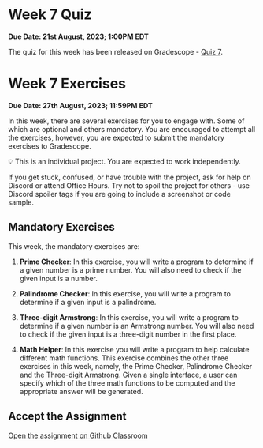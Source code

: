 # Week 7 Quiz
**Due Date: 21st August, 2023; 1:00PM EDT**

The quiz for this week has been released on Gradescope - [Quiz 7](https://www.gradescope.com/courses/538288/assignments/2955830). 

# Week 7 Exercises

**Due Date: 27th August, 2023; 11:59PM EDT**

In this week, there are several exercises for you to engage with. Some of which are optional and others mandatory. You are encouraged to attempt all the exercises, however, you are expected to submit the mandatory exercises to Gradescope.

<aside>

💡 This is an individual project. You are expected to work independently.

If you get stuck, confused, or have trouble with the project, ask for help on Discord or attend Office Hours. Try not to spoil the project for others - use Discord spoiler tags if you are going to include a screenshot or code sample.

</aside>

## Mandatory Exercises
This week, the mandatory exercises are:

1. **Prime Checker**: In this exercise, you will write a program to determine if a given number is a prime number. You will also need to check if the given input is a number.

2. **Palindrome Checker**: In this exercise, you will write a program to determine if a given input is a palindrome. 

3. **Three-digit Armstrong**: In this exercise, you will write a program to determine if a given number is an Armstrong number. You will also need to check if the given input is a three-digit number in the first place.

4. **Math Helper**: In this exercise you will write a program to help calculate different math functions. This exercise combines the other three exercises in this week, namely, the Prime  Checker, Palindrome Checker and the Three-digit Armstrong. Given a single interface, a user can specify which of the three math functions to be computed and the appropriate answer will be generated.


## Accept the Assignment

[Open the assignment on Github Classroom](https://classroom.github.com/a/Z0LVzKVi)
